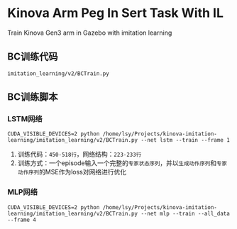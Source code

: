 # Kinova Arm Peg In Sert Task With IL
Train Kinova Gen3 arm in Gazebo with imitation learning

## BC训练代码
`imitation_learning/v2/BCTrain.py`

## BC训练脚本
### LSTM网络
```
CUDA_VISIBLE_DEVICES=2 python /home/lsy/Projects/kinova-imitation-learning/imitation_learning/v2/BCTrain.py --net lstm --train --frame 1
```
1. 训练代码：`450-518行`，网络结构：`223-233行`
2. 训练方式：一个episode输入一个完整的`专家状态序列`，并以`生成动作序列`和`专家动作序列`的MSE作为loss对网络进行优化
### MLP网络
```
CUDA_VISIBLE_DEVICES=2 python /home/lsy/Projects/kinova-imitation-learning/imitation_learning/v2/BCTrain.py --net mlp --train --all_data --frame 4
```